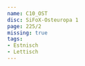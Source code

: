 ```yaml
---
name: C10_OST
disc: SiFoX-Osteuropa 1
page: 225/2
missing: true
tags:
- Estnisch
- Lettisch
---
```

